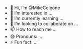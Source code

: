 - 👋 Hi, I’m @MikeColeone
- 👀 I’m interested in ...
- 🌱 I’m currently learning ...
- 💞️ I’m looking to collaborate on ...
- 📫 How to reach me ...
- 😄 Pronouns: ...
- ⚡ Fun fact: ...

<!---
MikeColeone/MikeColeone is a ✨ special ✨ repository because its `README.md` (this file) appears on your GitHub profile.
You can click the Preview link to take a look at your changes.
--->
